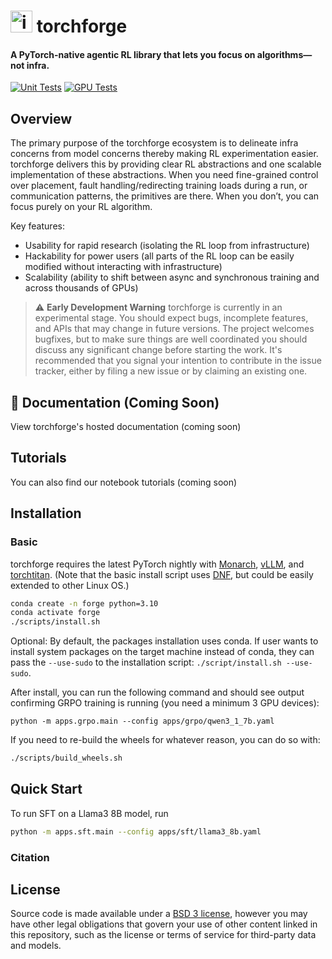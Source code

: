 # <img width="35" height="35" alt="image" src="https://github.com/user-attachments/assets/2700a971-e5d6-4036-b03f-2f89c9791609" /> torchforge

#### A PyTorch-native agentic RL library that lets you focus on algorithms—not infra.
[![Unit Tests](https://github.com/meta-pytorch/forge/actions/workflows/unit_test.yaml/badge.svg?branch=main)](https://github.com/meta-pytorch/forge/actions/workflows/unit_test.yaml?query=branch%3Amain)
[![GPU Tests](https://github.com/meta-pytorch/forge/actions/workflows/gpu_test.yaml/badge.svg?branch=main)](https://github.com/meta-pytorch/forge/actions/workflows/gpu_test.yaml?query=branch%3Amain)

## Overview
The primary purpose of the torchforge ecosystem is to delineate infra concerns from model concerns thereby making RL experimentation easier. torchforge delivers this by providing clear RL abstractions and one scalable implementation of these abstractions. When you need fine-grained control over placement, fault handling/redirecting training loads during a run, or communication patterns, the primitives are there. When you don’t, you can focus purely on your RL algorithm.

Key features:
- Usability for rapid research (isolating the RL loop from infrastructure)
- Hackability for power users (all parts of the RL loop can be easily modified without interacting with infrastructure)
- Scalability (ability to shift between async and synchronous training and across thousands of GPUs)

> ⚠️ **Early Development Warning** torchforge is currently in an experimental
> stage. You should expect bugs, incomplete features, and APIs that may change
> in future versions. The project welcomes bugfixes, but to make sure things are
> well coordinated you should discuss any significant change before starting the
> work. It's recommended that you signal your intention to contribute in the
> issue tracker, either by filing a new issue or by claiming an existing one.

## 📖 Documentation (Coming Soon)

View torchforge's hosted documentation (coming soon)

## Tutorials

You can also find our notebook tutorials (coming soon)

## Installation

### Basic

torchforge requires the latest PyTorch nightly with [Monarch](https://github.com/meta-pytorch/monarch), [vLLM](https://github.com/vllm-project/vllm), and [torchtitan](https://github.com/pytorch/torchtitan). (Note that the basic install script
uses [DNF](https://docs.fedoraproject.org/en-US/quick-docs/dnf/), but could be easily extended to other Linux OS.)

```bash
conda create -n forge python=3.10
conda activate forge
./scripts/install.sh
```

Optional: By default, the packages installation uses conda. If user wants to install system packages on the target machine instead of conda, they can pass the `--use-sudo` to the installation script: `./script/install.sh --use-sudo`.

After install, you can run the following command and should see output confirming GRPO training is running (you need a minimum 3 GPU devices):

```
python -m apps.grpo.main --config apps/grpo/qwen3_1_7b.yaml
```

If you need to re-build the wheels for whatever reason, you can do so with:
```bash
./scripts/build_wheels.sh
```

## Quick Start

To run SFT on a Llama3 8B model, run

```bash
python -m apps.sft.main --config apps/sft/llama3_8b.yaml
```

### Citation

## License

Source code is made available under a [BSD 3 license](./LICENSE), however you may have other legal obligations that govern your use of other content linked in this repository, such as the license or terms of service for third-party data and models.
